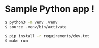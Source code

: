 # Sample Python app !
```sh
$ python3 -m venv .venv
$ source .venv/bin/activate

$ pip install -r requirements/dev.txt
$ make run
```